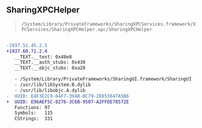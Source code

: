 ## SharingXPCHelper

> `/System/Library/PrivateFrameworks/SharingXPCServices.framework/XPCServices/SharingXPCHelper.xpc/SharingXPCHelper`

```diff

-1937.51.45.2.5
+1937.60.71.2.4
   __TEXT.__text: 0x48e8
   __TEXT.__auth_stubs: 0x430
   __TEXT.__objc_stubs: 0xa20

   - /System/Library/PrivateFrameworks/SharingUI.framework/SharingUI
   - /usr/lib/libSystem.B.dylib
   - /usr/lib/libobjc.A.dylib
-  UUID: E4F3E2C9-64F7-394B-BC79-2E653647A5B6
+  UUID: E96AEF5C-8276-3C6B-9507-A2FFDE78572E
   Functions: 97
   Symbols:   115
   CStrings:  331

```
